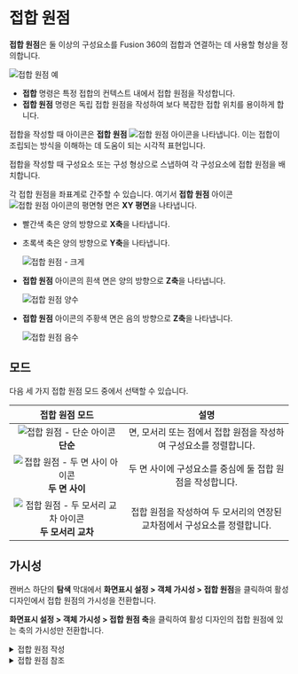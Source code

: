 접합 원점
=====

**접합 원점**은 둘 이상의 구성요소를 Fusion 360의 접합과 연결하는 데 사용할 형상을 정의합니다.

![접합 원점 예](https://help.autodesk.com/cloudhelp/KOR/Fusion-Assemble/images/example/joint-origin.png)

*   **접합** 명령은 특정 접합의 컨텍스트 내에서 접합 원점을 작성합니다.
*   **접합 원점** 명령은 독립 접합 원점을 작성하여 보다 복잡한 접합 위치를 용이하게 합니다.

접합을 작성할 때 아이콘은 **접합 원점** ![접합 원점 아이콘](https://help.autodesk.com/cloudhelp/KOR/Fusion-Assemble/images/icon/asm/joint-origin.png)을 나타냅니다. 이는 접합이 조립되는 방식을 이해하는 데 도움이 되는 시각적 표현입니다.

접합을 작성할 때 구성요소 또는 구성 형상으로 스냅하여 각 구성요소에 접합 원점을 배치합니다.

각 접합 원점을 좌표계로 간주할 수 있습니다. 여기서 **접합 원점** 아이콘 ![접합 원점 아이콘](https://help.autodesk.com/cloudhelp/KOR/Fusion-Assemble/images/icon/asm/joint-origin.png)의 평면형 면은 **XY 평면**을 나타냅니다.

*   빨간색 축은 양의 방향으로 **X축**을 나타냅니다.
    
*   초록색 축은 양의 방향으로 **Y축**을 나타냅니다.
    
    ![접합 원점 - 크게](https://help.autodesk.com/cloudhelp/KOR/Fusion-Assemble/images/icon/joint-origin-64.png)
    
*   **접합 원점** 아이콘의 흰색 면은 양의 방향으로 **Z축**을 나타냅니다.
    
    ![접합 원점 양수](https://help.autodesk.com/cloudhelp/KOR/Fusion-Assemble/images/icon/joint-origin-positive.png)
    
*   **접합 원점** 아이콘의 주황색 면은 음의 방향으로 **Z축**을 나타냅니다.
    
    ![접합 원점 음수](https://help.autodesk.com/cloudhelp/KOR/Fusion-Assemble/images/icon/joint-origin-negative.png)
    

모드
--

다음 세 가지 접합 원점 모드 중에서 선택할 수 있습니다.


|접합 원점 모드|설명|
|:---:|:---:|
|![접합 원점 - 단순 아이콘](https://help.autodesk.com/cloudhelp/KOR/Fusion-Assemble/images/icon/asm/joint-origin-simple.png) **단순**|면, 모서리 또는 점에서 접합 원점을 작성하여 구성요소를 정렬합니다.|
|![ 접합 원점 - 두 면 사이 아이콘](https://help.autodesk.com/cloudhelp/KOR/Fusion-Assemble/images/icon/asm/joint-origin-between-two-faces.png) **두 면 사이**|두 면 사이에 구성요소를 중심에 둘 접합 원점을 작성합니다.|
|![접합 원점 - 두 모서리 교차 아이콘](https://help.autodesk.com/cloudhelp/KOR/Fusion-Assemble/images/icon/asm/joint-origin-two-edge-intersection.png) **두 모서리 교차**|접합 원점을 작성하여 두 모서리의 연장된 교차점에서 구성요소를 정렬합니다.|


가시성
---

캔버스 하단의 **탐색** 막대에서 **화면표시 설정 > 객체 가시성 > 접합 원점**을 클릭하여 활성 디자인에서 접합 원점의 가시성을 전환합니다.

**화면표시 설정 > 객체 가시성 > 접합 원점 축**을 클릭하여 활성 디자인의 접합 원점에 있는 축의 가시성만 전환합니다.
<details>
<summary>접합 원점 작성</summary>
<div markdown="1">       

접합 원점 작성
========

**접합 원점** 명령을 사용하여 Fusion 360에서 구성요소의 독립 접합 원점을 작성하는 방법을 알아봅니다.

![접합 원점 예](https://help.autodesk.com/cloudhelp/KOR/Fusion-Assemble/images/example/joint-origin.png)

1.  **디자인 > 솔리드 > 조립 > 접합 원점** ![접합 원점 아이콘](https://help.autodesk.com/cloudhelp/KOR/Fusion-Assemble/images/icon/asm/joint-origin.png)을 클릭합니다.
    
    **접합 원점** 대화상자가 표시됩니다.
    
2.  대화상자에서 접합 원점 **모드**를 선택합니다.
    
    *   **단순** ![ 접합 원점 - 단순 아이콘](https://help.autodesk.com/cloudhelp/KOR/Fusion-Assemble/images/icon/asm/joint-origin-simple.png): **스냅** 점을 선택하여 접합 원점을 배치합니다.
        
    *   **두 면 사이** ![접합 원점 - 두 면 사이 아이콘](https://help.autodesk.com/cloudhelp/KOR/Fusion-Assemble/images/icon/asm/joint-origin-between-two-faces.png): **평면 1**과 **평면 2**를 선택하여 접합 원점을 그 사이의 중심에 배치한 다음 **스냅** 점을 선택합니다.
        
    *   **두 모서리 교차** ![접합 원점 - 두 모서리 교차 아이콘](https://help.autodesk.com/cloudhelp/KOR/Fusion-Assemble/images/icon/asm/joint-origin-two-edge-intersection.png): **모서리 1**과 평행하지 않은 **모서리 2**를 선택하여 연장된 교차점에서 접합 원점을 찾습니다.
        
        팁: 면 위에 마우스를 놓은 다음 `Ctrl`(Windows) 또는 `Command`(MacOS) 키를 누른 상태로 해당 면의 점에 스냅합니다.
        
3.  접합 원점 **정렬** 설정 조정:
    
    *   **각도**: 회전 조작기 핸들을 끌거나 정확한 회전 각도를 입력합니다.
    *   **간격띄우기 X**: 이동 조작기 핸들을 끌거나 정확한 거리를 입력합니다.
    *   **간격띄우기 Y**
    *   **간격띄우기 Z**
    *   **반전**: 접합을 작성할 때 접합 원점을 반전하여 구성요소를 정렬하려면 클릭합니다.
    *   **방향 전환**: 클릭하여 접합 원점의 방향을 다시 조정할 두 축을 선택합니다.
    *   **Z축**: 면 또는 모서리를 클릭하여 축 방향을 다시 정합니다.
    *   **X축**
4.  **확인**을 클릭합니다.
    

새 접합 원점이 캔버스에 표시됩니다.

팁
-

*   캔버스 하단의 **탐색** 막대에서 **표시 설정 > 객체 가시성 > 접합 원점** 또는 **접합 원점 축**을 클릭하여 활성 디자인의 접합 원점에 있는 축만 표시하거나 숨깁니다.

</div>
</details>
<details>
<summary>접합 원점 참조</summary>
<div markdown="1">       

# 접합 원점 참조
**접합 원**점 명령은 접합 원점을 Fusion 360의 구성요소에 배치합니다. 접합 원점은 접합의 구성요소를 관련시키는 데 사용되는 형상을 정의합니다.
디자인 > 조립 > 접합 원점![img](https://help.autodesk.com/cloudhelp/KOR/Fusion-Assemble/images/icon/asm/joint-origin.png)

![img](https://help.autodesk.com/cloudhelp/KOR/Fusion-Assemble/images/example/joint-origin.png)
## 모드
형상을 선택하여 접합 원점을 정의합니다.
|접합 원점 모드|정의|
|:---:|:---:|
|단순|면, 모서리 또는 점에서 접합 원점을 작성하여 구성요소를 정렬합니다.|
|두 면 사이|두 면 사이에 구성요소를 중심에 둘 접합 원점을 작성합니다.|
|두 모서리 교차|접합 원점을 작성하여 두 모서리의 가상 교차점에 구성요소를 정렬합니다.|

## 평면, 모서리 및 스냅
형상을 선택하여 접합 및 접합 원점을 정의합니다.
|옵션|동작|
|:---:|:---:|
|평면 1|면 선택|
|평면 2|두 번째 면 선택|
|모서리 1|모서리 선택|
|모서리 2|평행하지 않은 모서리 선택|
|스냅|스냅점을 선택하여 접합 원점 배치|

## 선형 횡단
접합의 각도, 간격띄우기 및 방향을 조정하여 정렬합니다.

## 각도, 간격띄우기, 반전 및 방향 전환
|옵션|동작|
|:---:|:---:|
|각도|접합 원점의 참조 좌표계를 회전하여 접합을 작성할 때 구성요소 정렬|
|간격띄우기 X|X 축을 따라 접합 원점 간격띄우기|
|간격띄우기 Y|Y축을 따라 접합 원점 간격띄우기|
|간격띄우기 Z|Z 축을 따라 접합 원점 간격띄우기|
|반전|접합 원점을 반전하여 접합을 작성할 때 구성요소 정렬|
|방향 다시정하기|접합 원점의 방향을 다시 정하려면 두 축을 선택합니다.|
|Z축|Z축 선택|
|X축|X축 선택|

</div>
</details>
